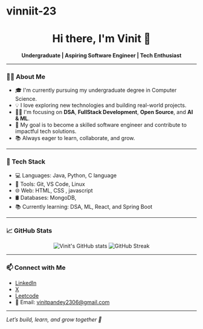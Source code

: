 # vinniit-23
<h1 align="center">Hi there, I'm Vinit 👋</h1>

<p align="center">
  <b>Undergraduate | Aspiring Software Engineer | Tech Enthusiast</b>
</p>

---

### 🙋‍♂️ About Me

- 🎓 I'm currently pursuing my undergraduate degree in Computer Science.
- 💡 I love exploring new technologies and building real-world projects.
- 👨‍💻 I'm focusing on **DSA**, **FullStack Development**, **Open Source**, and **AI & ML**.
- 🎯 My goal is to become a skilled software engineer and contribute to impactful tech solutions.
- 📚 Always eager to learn, collaborate, and grow.

---

### 🚀 Tech Stack

- 💻 Languages: Java, Python, C language
- 🔧 Tools: Git, VS Code, Linux
- 🌐 Web: HTML, CSS , javascript 
- 🛢️ Databases: MongoDB,
- 📚 Currently learning: DSA, ML, React, and Spring Boot

---

### 📈 GitHub Stats

<p align="center">
  <img src="https://github-readme-stats.vercel.app/api?username=vinniit-23&show_icons=true&theme=radical" alt="Vinit's GitHub stats"/>
  <img src="https://github-readme-streak-stats.herokuapp.com/?user=vinniit-23&theme=radical" alt="GitHub Streak"/>
</p>

---

### 📫 Connect with Me

- [LinkedIn](in/vinit-pandey-424523351)
- [X](https://x.com/vinniit_23) 
- [Leetcode](https://leetcode.com/u/vinniit_23/)
- 📩 Email: vinitpandey2306@gmail.com

---

*Let’s build, learn, and grow together 🚀*

